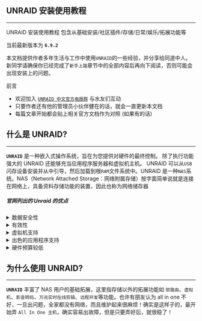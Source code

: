 <!-- {docsify-ignore-all} -->

## UNRAID 安装使用教程 <!-- {docsify-ignore} -->

---

UNRAID 安装使用教程 包含从基础安装/社区插件/存储/日常/娱乐/拓展功能等

当前最新版本为 **`6.9.2`**

本文档提供作者多年生活与工作中使用`UNRAID`的一些经验，并分享给同道中人。<br>
新同学请确保你已经完成了`新手上路`章节中的全部内容后再向下阅读，否则可能会出现安装上的问题。

前言

- 欢迎加入 [`UNRAID 中文官方电报群`](https://t.me/unraid_zh) 与水友们互动
- 只要作者还有他的管理员小伙伴健在的话，就会一直更新本文档
- 每篇文章开始都会贴上相关官方文档作为对照 (如果有的话)

## 什么是 UNRAID? <!-- {docsify-ignore} -->

---

**`UNRAID`** 是一种嵌入式操作系统，旨在为您提供对硬件的最终控制。 除了执行功能强大的 UNRAID 还能够充当应用程序服务器和虚拟机主机。 UNRAID 可以从`USB`闪存设备安装并从中引导，然后加载到根`RAM`文件系统中。UNRAID 是一种`NAS`系统。NAS（Network Attached Storage：网络附属存储）按字面简单说就是连接在网络上，具备资料存储功能的装置，因此也称为网络储存器

##### 官网列出的 Unraid 的优点

<details><summary>数据安全性</summary>

> `UNRAID`与传统`RAID`有所不同，原因有很多。在大多数情况下，RAID 是在将文件写入 RAID 阵列时旋转的多个驱动器，并且数据分布在多个驱动器中。因此，即使一个文件也可以存在于多个磁盘上。unRAID 中的共享网络资源可以跨越多个磁盘，但是它以与传统 RAID 完全不同的方式管理数据。可以将 unRAID 配置为最多使用两个奇偶校验磁盘。与传统 RAID 一样，如果最多两个驱动器死机，这将防止数据丢失，从而确保数据安全。

</p></details>

<details><summary>有效性</summary>

> UNRAID 可能不如传统`RAID`有效，但效率更高。由于所有驱动器都不会旋转以读取和写入数据，因此大大降低了功耗。UNRAID 对增加阵列的大小也有效。您可以添加任何大小的磁盘，即使该磁盘与其他磁盘的大小不匹配，也会以该大小增加阵列的大小。只要确保您的奇偶校验磁盘等于或大于阵列中的最大磁盘，数据就将是安全的。

</p></details>

<details><summary>虚拟机支持</summary>

> UNRAID 具有内置的`虚拟化`支持，因此计算机上任何剩余的资源都可用于启动虚拟机。

</p></details>

<details><summary>出色的应用程序支持</summary>

> UNRAID 是从支持 Docker 的组中编译的。简而言之，`Docker`是一个容器平台，允许应用程序在自己的安全环境中运行。它是目前全球数百万开发人员中最广泛使用的容器平台，它为数以千计的应用程序提供了 UnRAID 破解访问。

</p></details>

<details><summary>硬件预算较低</summary>

> unRAID Server Pro 最重要的好处之一就是它可以在常规 PC 硬件上运行。这意味着，只要您有适当的预算，就可以使自己的装配多么强大。如果您需要没有虚拟化或资源密集型应用程序的 NAS，您甚至可以重新分配您拥有的旧计算机。

</p></details>

## 为什么使用 UNRAID? <!-- {docsify-ignore} -->

---

**`UNRAID`** 丰富了 NAS 用户的基础拓展，这里指存储以外的拓展功能如 `软路由`、`虚拟机`、`影音转码`、`万兆实时在线剪辑`、`远程开发`等功能。也许有朋友认为 all in one 不好，一旦出问题，全家都没有网络，而且维护起来很麻烦！确实是这样子的，最开始弄 `All In One 主机`，确实容易出故障，但是只要弄好后，就很稳了！
